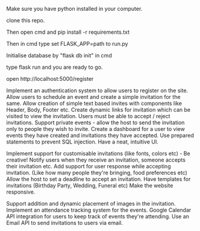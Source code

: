 Make sure you have python installed in your computer. 

clone this repo.

Then open cmd and pip install -r requirements.txt

Then in cmd type set FLASK_APP=path to run.py

Initialise database by "flask db init" in cmd

type flask run and you are ready to go.

open http://localhost:5000/register

Implement an authentication system to allow users to register on the site.
Allow users to schedule an event and create a simple invitation for the same.
Allow creation of simple text based invites with components like Header, Body, Footer etc.
Create dynamic links for invitation which can be visited to view the invitation.
Users must be able to accept / reject invitations.
Support private events - allow the host to send the invitation only to people they wish to invite.
Create a dashboard for a user to view events they have created and invitations they have accepted.
Use prepared statements to prevent SQL injection.
Have a neat, intuitive UI.

Implement support for customisable invitations (like fonts, colors etc) - Be creative!
Notify users when they receive an invitation, someone accepts their invitation etc.
Add support for user response while accepting invitation. (Like how many people they're bringing, food preferences etc)
Allow the host to set a deadline to accept an invitation.
Have templates for invitations (Birthday Party, Wedding, Funeral etc)
Make the website responsive.

Support addition and dynamic placement of images in the invitation.
Implement an attendance tracking system for the events.
Google Calendar API integration for users to keep track of events they're attending.
Use an Email API to send invitations to users via email.
